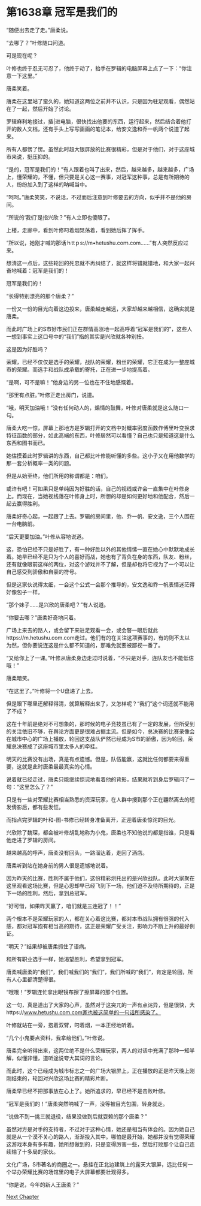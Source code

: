 # 第1638章 冠军是我们的

“随便出去走了走。”唐柔说。

“去哪了？”叶修随口问道。

可是现在呢？

叶修也终于忍无可忍了，他终于动了，抬手在罗辑的电脑屏幕上点了一下：“你注意一下这里。”

唐柔笑着。

唐柔在这里站了蛮久的，她知道这两位之前并不认识，只是因为驻足观看，偶然站在了一起，然后开始了讨论。

罗辑麻利地接过，插|进电脑，很快找出他要的东西，运行起来，然后结合着他打开的数人文档，还有手头上写写画画的笔记本，给安文逸和乔一帆两个说道了起来。

所有人都愣了愣。虽然此时超大银屏放的比赛很精彩，但是对于他们，对于这座城市来说，挺压抑的。

“是的，冠军是我们的！”有人跟着也叫了出来，然后，越来越多，越来越多，广场上，懂荣耀的，不懂，但只要是关心这一赛事，对冠军这种事，总是有所期待的人，纷纷加入到了这样的呐喊当中。

“呵呵。”唐柔笑笑，不说话，不过而后注意到叶修要去的方向，似乎并不是他的房间。

“所说的‘我们’是指兴欣？”有人立即也傻眼了。

上楼，走廊中，看到叶修叼着烟晃荡着，看到她后挥了挥手。

“所以说，她刚才喊的那话ｈttｐs://m•hetushu.coｍ.com……”有人突然反应过来。

想清这一点后，这些轮回的死忠就不再纠结了，就这样将错就错地，和大家一起兴奋地喊着：冠军是我们的！

冠军是我们的！

“长得特别漂亮的那个唐柔？”

一份又一份的目光向着这边投来，唐柔越走越远，大家却越来越相信，这确实就是唐柔。

而此时广场上的S市好市民们正在群情高涨地一起高呼着“冠军是我们的”，这些人一想到事实上这口号中的“我们”指的其实是兴欣就各种别扭。

这是因为好胜吗？

荣耀，已经不仅仅是选手的荣耀，战队的荣耀，粉丝的荣耀，它正在成为一整座城市的荣耀。而选手和战队成承载的寄托，正在进一步地提高着。

“是啊，可不是嘛！”他身边的另一位也在不住地感慨着。

“那里有点脏。”叶修正走出房门，说道。

“哦，明天加油哦！”没有任何动人的，煽情的鼓舞，叶修对唐柔就是这么随口一句。

唐柔大吃一惊，屏幕上那地方是罗辑打开的文档中对概率密度函数作傅里叶变换求特征函数的部分，如此高端的东西，叶修居然可以看懂？自己也只是知道这是什么东西和图书而已。

她估摸着此时罗辑讲的东西，自己都比叶修能听懂的多些。这小子又在用他数学的那一套分析概率一类的问题。

但是从始至终，他们所用的称谓都是：咱们。

或许有吧！可如果只是单纯因为好胜的话，自己的视线或许会一直集中在叶修身上。而现在，当她视线落在叶修身上时，所想的却是如何更好地和他配合，然后一起去赢得胜利。

唐柔好奇心起，一起跟了上去。罗辑的房间里，他、乔一帆、安文逸，三个人围在一台电脑前。

“后天更要加油。”叶修从容地说道。

这，恐怕已经不只是好胜了，有一种好胜以外的其他情愫一直在她心中默默地成长着。她早已经不是只为个人的喜好而战，她也有了背负在身的东西，队友、粉丝，还有就像眼前这样的两位，对这个游戏并不了解，但是却也将它视为了一个可以让自己感受到骄傲和自豪的符号。

但是这家伙说得太细，一会这个公式一会那个推导的，安文逸和乔一帆表情迷茫得好像包子一样。

“那个妹子……是兴欣的唐柔吧？”有人说道。

“你要去哪？”唐柔好奇地问着。

广场上来去的路人，或会留下来驻足观看一会，或会瞥一眼后就此https://m.hetushu.com.com走过。他们有的在关注这项赛事的，有的则不太以为然，但你要说连这是什么都不知道的，那难免就要被鄙视一番了。

“又给你上了一课。”叶修从唐柔身边走过时说着，“不只是对手，连队友也不能低估哦！”

唐柔暗笑。

“在这里了。”叶修将一个U盘递了上去。

但是眼下哪里还解释得清，就算解释出来了，又怎样呢？“我们”这个词还就不能用了不成？

这在十年前是绝对不可想象的，那时候的电子竞技虽已有了一定的发展，但所受到的关注依旧不够，在舆论方面更是很难占据主流。但是如今，总决赛的比赛录像会在城市中心的广场上播放，轮回这支战队俨然已经成为S市的骄傲，因为轮回，荣耀总决赛成了这座城市里太多人的牵挂。

明天的比赛没有出场，真是有点遗憾。但是，队伍能赢，这就比任何都要来得重要，这就是此时唐柔最最真实的心情。

说着就已经走过，唐柔只能继续惊诧地看着他的背影，结果就听到身后罗辑问了一句：“这里怎么了？”

只是有一些对荣耀比赛相当熟悉的资深玩家，在人群中搜到那个正在翩然离去的短发倩影后，都有些发怔。

而指点完罗辑的叶和-图-书修已经转身准备离开，正迎着唐柔惊诧的目光。

兴欣除了魏琛，都会被叶修胡乱地称为小鬼，唐柔也不知他说的都是指谁，只是看他走进了罗辑的房间。

越来越高的呼声，唐柔没有回头，一路溜达着，走回了酒店。

唐柔听到站在她身前的男人很是遗憾地说着。

因为昨天的比赛，胜利不属于他们，这份精彩烘托出的是兴欣战队。此时大家聚在这里观看这场比赛，但是心思却早已经飞到下一场，他们迫不及待所期待的，正是下一场的胜利，然后，拿到总冠军。

“好可惜，如果昨天赢了，咱们就是三连冠了！！”

两个根本不是荣耀玩家的人，都在关心着这比赛，都对本市战队拥有很强的代入感，都对冠军抱有相当高的期待，这正是荣耀广受关注，影响力不断上升的最好例证。

“明天？”结果却被唐柔抓住了语病。

和所有职业选手一样，她渴望胜利，希望拿到冠军。

唐柔喊唐柔的“我们”，我们喊我们的“我们”，我们所喊的“我们”，肯定是轮回，所有人心里都清楚得很。

“哦哦！”罗辑连忙拿出眼镜布擦了擦屏幕的那个位置。

这一句，真是道出了大家的心声，虽然对于这突兀的一声有点诧异，但是很快，大https://www.hetushu.com.com家也被这简单的一句话所感染了。

叶修就站在一旁，抱着双臂，叼着烟，一本正经地听着。

“几个小鬼要点资料，我拿给他们。”叶修说。

唐柔完全听得出来，这两位绝不是什么荣耀玩家，两人的对话中充满了那种一知半解，似懂非懂，道听途说夸大其词的言论。

而此时，这个已经成为城市标志之一的广场大银屏上，正在播放的正是昨天晚上刚刚结束的，轮回对兴欣这场比赛的精彩片断。

唐柔早已经不把那事放在心上了。她所追求的，早已经不是击败叶修。

“冠军是我们的！”唐柔突然呐喊了一声，没等被目光包围，转身就走。

“说做不到一挑三就退役，结果没做到后就耍赖的那个唐柔？”

虽然对方是对手的支持者，不过对于这种心情，她还是相当有体会的。因为她自己就是从一个漠不关心的路人，渐渐投入其中。哪怕是最开始，她都并没有觉得荣耀这游戏本身有多有趣，她所想做到的，只是变得厉害一些，然后打败那个让自己连续输了十多局的家伙。

文化广场，S市著名的商圈之一。悬挂在正北边建筑上的露天大银屏，远比任何一个举办荣耀比赛的场馆里的电子大屏幕都要壮观得多。

“你是说，今年的新人王唐柔？”



[Next Chapter](%E7%AC%AC1639%E7%AB%A0%20%E6%9C%80%E7%BB%88%E6%88%98.md)